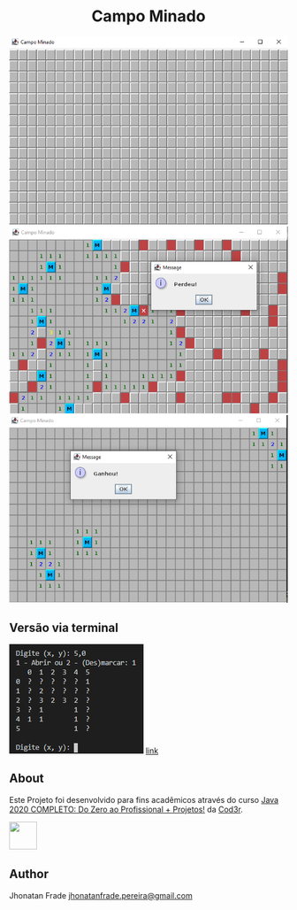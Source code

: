 <p align="center">
  <h1 align="center">
    Campo Minado
  </h1>
</p>

![Viewport2 do Projeto][viewport2]
![Viewport3 do Projeto][viewport3]
![Viewport4 do Projeto][viewport4]

## Versão via terminal
![Viewport1 do Projeto][viewport1]
[link](https://github.com/Jhonatan-Pereira/java_campo_minado/tree/terminal)

## About
Este Projeto foi desenvolvido para fins acadêmicos através do curso [Java 2020 COMPLETO: Do Zero ao Profissional + Projetos!](https://www.udemy.com/course/fundamentos-de-programacao-com-java/) da [Cod3r](https://github.com/cod3rcursos).

<div>
  <a href="https://www.oracle.com/br/Java/"><img src="https://logospng.org/download/java/logo-java-256.png" height="50px" width="50px"></a>
</div>

## Author

Jhonatan Frade <jhonatanfrade.pereira@gmail.com>

[viewport1]: https://raw.githubusercontent.com/Jhonatan-Pereira/java_campo_minado/master/assets/viewport1.png "Viewport1"
[viewport2]: https://raw.githubusercontent.com/Jhonatan-Pereira/java_campo_minado/master/assets/viewport2.png "Viewport2"
[viewport3]: https://raw.githubusercontent.com/Jhonatan-Pereira/java_campo_minado/master/assets/viewport3.png "Viewport3"
[viewport4]: https://raw.githubusercontent.com/Jhonatan-Pereira/java_campo_minado/master/assets/viewport4.png "Viewport4"